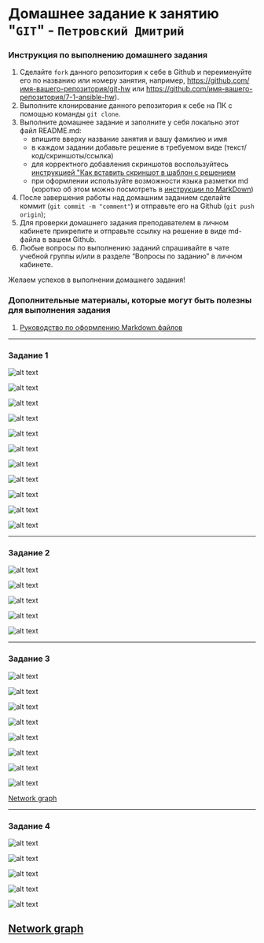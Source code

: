 # Домашнее задание к занятию "`GIT`" - `Петровский Дмитрий`


### Инструкция по выполнению домашнего задания

   1. Сделайте `fork` данного репозитория к себе в Github и переименуйте его по названию или номеру занятия, например, https://github.com/имя-вашего-репозитория/git-hw или  https://github.com/имя-вашего-репозитория/7-1-ansible-hw).
   2. Выполните клонирование данного репозитория к себе на ПК с помощью команды `git clone`.
   3. Выполните домашнее задание и заполните у себя локально этот файл README.md:
      - впишите вверху название занятия и вашу фамилию и имя
      - в каждом задании добавьте решение в требуемом виде (текст/код/скриншоты/ссылка)
      - для корректного добавления скриншотов воспользуйтесь [инструкцией "Как вставить скриншот в шаблон с решением](https://github.com/netology-code/sys-pattern-homework/blob/main/screen-instruction.md)
      - при оформлении используйте возможности языка разметки md (коротко об этом можно посмотреть в [инструкции  по MarkDown](https://github.com/netology-code/sys-pattern-homework/blob/main/md-instruction.md))
   4. После завершения работы над домашним заданием сделайте коммит (`git commit -m "comment"`) и отправьте его на Github (`git push origin`);
   5. Для проверки домашнего задания преподавателем в личном кабинете прикрепите и отправьте ссылку на решение в виде md-файла в вашем Github.
   6. Любые вопросы по выполнению заданий спрашивайте в чате учебной группы и/или в разделе “Вопросы по заданию” в личном кабинете.
   
Желаем успехов в выполнении домашнего задания!
   
### Дополнительные материалы, которые могут быть полезны для выполнения задания

1. [Руководство по оформлению Markdown файлов](https://gist.github.com/Jekins/2bf2d0638163f1294637#Code)

---

### Задание 1

![alt text](https://github.com/DmitriyPetrovskiy23/git-hw/blob/main/img/1.1.png?raw=true)

![alt text](https://github.com/DmitriyPetrovskiy23/git-hw/blob/main/img/1.2.png?raw=true)

![alt text](https://github.com/DmitriyPetrovskiy23/git-hw/blob/main/img/1.3.png?raw=true)

![alt text](https://github.com/DmitriyPetrovskiy23/git-hw/blob/main/img/1.4.png?raw=true)

![alt text](https://github.com/DmitriyPetrovskiy23/git-hw/blob/main/img/1.5.png?raw=true)

![alt text](https://github.com/DmitriyPetrovskiy23/git-hw/blob/main/img/1.6.png?raw=true)

![alt text](https://github.com/DmitriyPetrovskiy23/git-hw/blob/main/img/1.7.png?raw=true)

![alt text](https://github.com/DmitriyPetrovskiy23/git-hw/blob/main/img/1.8.png?raw=true)

![alt text](https://github.com/DmitriyPetrovskiy23/git-hw/blob/main/img/1.9.png?raw=true)

![alt text](https://github.com/DmitriyPetrovskiy23/git-hw/blob/main/img/1.10.png?raw=true)

![alt text](https://github.com/DmitriyPetrovskiy23/git-hw/blob/main/img/1.11.png?raw=true)

---

### Задание 2

![alt text](https://github.com/DmitriyPetrovskiy23/git-hw/blob/main/img/2.1.png?raw=true)

![alt text](https://github.com/DmitriyPetrovskiy23/git-hw/blob/main/img/2.2.png?raw=true)

![alt text](https://github.com/DmitriyPetrovskiy23/git-hw/blob/main/img/2.3.png?raw=true)

![alt text](https://github.com/DmitriyPetrovskiy23/git-hw/blob/main/img/2.4.png?raw=true)

![alt text](https://github.com/DmitriyPetrovskiy23/git-hw/blob/main/img/2.5.png?raw=true)

---

### Задание 3

![alt text](https://github.com/DmitriyPetrovskiy23/git-hw/blob/main/img/3.1.png?raw=true)

![alt text](https://github.com/DmitriyPetrovskiy23/git-hw/blob/main/img/3.2.png?raw=true)

![alt text](https://github.com/DmitriyPetrovskiy23/git-hw/blob/main/img/3.3.png?raw=true)

![alt text](https://github.com/DmitriyPetrovskiy23/git-hw/blob/main/img/3.4.png?raw=true)

![alt text](https://github.com/DmitriyPetrovskiy23/git-hw/blob/main/img/3.5.png?raw=true)

![alt text](https://github.com/DmitriyPetrovskiy23/git-hw/blob/main/img/3.6.png?raw=true)

![alt text](https://github.com/DmitriyPetrovskiy23/git-hw/blob/main/img/3.7.png?raw=true)

![alt text](https://github.com/DmitriyPetrovskiy23/git-hw/blob/main/img/3.8.png?raw=true)

[Network graph](https://github.com/DmitriyPetrovskiy23/git_hw_1ex/network)

---

### Задание 4

![alt text](https://github.com/DmitriyPetrovskiy23/git-hw/blob/main/img/4.1.png?raw=true)

![alt text](https://github.com/DmitriyPetrovskiy23/git-hw/blob/main/img/4.2.png?raw=true)

![alt text](https://github.com/DmitriyPetrovskiy23/git-hw/blob/main/img/4.3.png?raw=true)

![alt text](https://github.com/DmitriyPetrovskiy23/git-hw/blob/main/img/4.4.png?raw=true)

![alt text](https://github.com/DmitriyPetrovskiy23/git-hw/blob/main/img/4.5.png?raw=true)

[Network graph](https://github.com/DmitriyPetrovskiy23/git_hw_1ex/network)
---
